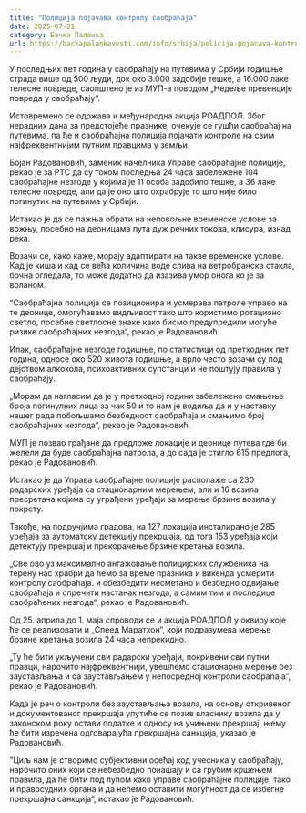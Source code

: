 ```yaml
---
title: "Полиција појачава контролу саобраћаја"
date: 2025-07-21
category: Бачка Паланка
url: https://backapalankavesti.com/info/srbija/policija-pojacava-kontrolu-saobracaja/
---
```


У последњих пет година у саобраћају на путевима у Србији годишње страда више од 500 људи, док око 3.000 задобије тешке, а 16.000 лаке телесне повреде, саопштено је из МУП-а поводом „Недеље превенције повреда у саобраћају“.

Истовремено се одржава и међународна акција РОАДПОЛ. Због нерадних дана за предстојеће празнике, очекује се гушћи саобраћај на путевима, па ће и саобраћајна полиција појачати контроле на свим најфреквентнијим путним правцима у земљи.

Бојан Радовановић, заменик начелника Управе саобраћајне полиције, рекао је за РТС да су током последња 24 часа забележене 104 саобраћајне незгоде у којима је 11 особа задобило тешке, а 36 лаке телесне повреде, али да је оно што охрабрује то што није било погинутих на путевима у Србији.

Истакао је да се пажња обрати на неповољне временске услове за вожњу, посебно на деоницама пута дуж речних токова, клисура, изнад река.

Возачи се, како каже, морају адаптирати на такве временске услове. Кад је киша и кад се већа количина воде слива на ветробранска стакла, бочна огледала, то може додатно да изазива умор онога ко је за воланом.

“Саобраћајна полиција се позиционира и усмерава патроле управо на те деонице, омогућавамо видљивост тако што користимо ротационо светло, посебне светлосне знаке како бисмо предупредили могуће ризике саобраћајних незгода“, рекао је Радовановић.

Ипак, саобраћајне незгоде годишње, по статистици од претходних пет година, односе око 520 живота годишње, а врло често возачи су под дејством алкохола, психоактивних супстанци и не поштују правила у саобраћају.

„Морам да нагласим да је у претходној години забележено смањење броја погинулних лица за чак 50 и то нам је водиља да и у наставку нашег рада побољшамо безбедност саобраћаја и смањимо број саобраћајних незгода“, рекао је Радовановић.

МУП је позвао грађане да предложе локације и деонице путева где би желели да буде саобраћајна патрола, а до сада је стигло 615 предлога, рекао је Радовановић.

Истакао је да Управа саобраћајне полиције располаже са 230 радарских уређаја са стационарним мерењем, али и 16 возила пресретача којима су уграђени уређаји за мерење брзине возила у покрету.

Такође, на подручјима градова, на 127 локација инсталирано је 285 уређаја за аутоматску детекцију прекршаја, од тога 153 уређаја који детектују прекршај и прекорачење брзине кретања возила.

„Све ово уз максимално ангажовање полицијских службеника на терену нас храбри да ћемо за време празника и викенда усмерити контролу саобраћаја. и обезбедити несметано и безбедно одвијање саобраћаја и спречити настанак незгода, а самим тим и последице саобраћених незгода“, рекао је Радовановић.

Од 25. априла до 1. маја спроводи се и акција РОАДПОЛ у оквиру које ће се реализовати и „Спеед Маратхон“, који подразумева мерење брзине кретања возила 24 часа непрекидно.

„Ту ће бити укључени сви радарски уређаји, покривени сви путни правци, нарочито најфреквентнији, увешћемо стационарно мерење без заустављања и са заустављањем у непосредној контроли саобраћаја“, рекао је Радовановић.

Када је реч о контроли без заустављања возила, на основу откривеног и документованог прекршаја упутиће се позив власнику возила да у законском року остави податке и односу на учињени прекршај, њему ће бити изречена одговарајућа прекршајна санкција, указао је Радовановић.

“Циљ нам је створимо субјективни осећај код учесника у саобраћају, нарочито оних који се небезбедно понашају и са грубим кршењем правила, да ће бити под лупом како управе саобраћајне полиције, тако и правосудних органа и да нећемо оставити могућност да се избегне прекршајна санкција“, истакао је Радовановић.

